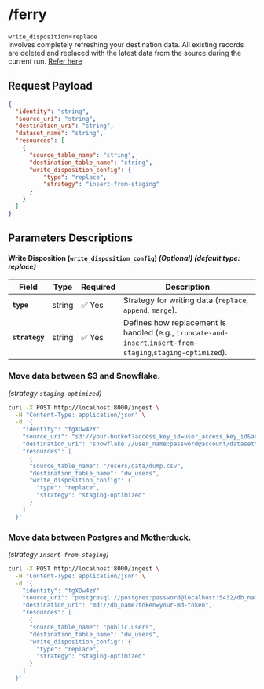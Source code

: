 # /ferry
`write_disposition`=`replace` 
<br>
Involves completely refreshing your destination data. All existing records are deleted and replaced with the latest data from the source during the current run.
[Refer here](/guides/wd-replace)


## Request Payload
```json
{
  "identity": "string",
  "source_uri": "string",
  "destination_uri": "string",
  "dataset_name": "string",
  "resources": [
    {
      "source_table_name": "string",
      "destination_table_name": "string",
      "write_disposition_config": { 
          "type": "replace", 
          "strategy": "insert-from-staging"
      } 
    }
  ]
}
```

## Parameters Descriptions

#### **Write Disposition (`write_disposition_config`)** *(Optional)* *(default type: replace)*

| Field                | Type    | Required | Description |
|----------------------|---------|----------|-------------|
| **`type`** | string | ✅ Yes  | Strategy for writing data (`replace`, `append`, `merge`). |
| **`strategy`** | string | ✅ Yes | Defines how replacement is handled (e.g., `truncate-and-insert`,`insert-from-staging`,`staging-optimized`). |



### **Move data between S3 and Snowflake.** 
*(strategy `staging-optimized`)*
```sh
curl -X POST http://localhost:8000/ingest \
  -H "Content-Type: application/json" \
  -d '{
    "identity": "fgXOw4zY"
    "source_uri": "s3://your-bucket?access_key_id=user_access_key_id&access_key_secret=user_access_key_secret&region=bucket_region",
    "destination_uri": "snowflake://user_name:password@account/dataset",
    "resources": [
      {
      "source_table_name": "/users/data/dump.csv",
      "destination_table_name": "dw_users",
      "write_disposition_config": {
        "type": "replace",
        "strategy": "staging-optimized"
      }
    ]
  }'
```

### **Move data between Postgres and Motherduck.** 
*(strategy `insert-from-staging`)*
```sh
curl -X POST http://localhost:8000/ingest \
  -H "Content-Type: application/json" \
  -d '{
    "identity": "fgXOw4zY"
    "source_uri": "postgresql://postgres:password@localhost:5432/db_name",
    "destination_uri": "md://db_name?token=your-md-token",
    "resources": [
      {
      "source_table_name": "public.users",
      "destination_table_name": "dw_users",
      "write_disposition_config": {
        "type": "replace",
        "strategy": "staging-optimized"
      }
    ]
  }'
```